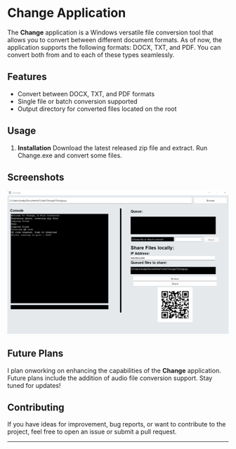 # Change Application

The **Change** application is a Windows versatile file conversion tool that allows you to convert between different document formats. As of now, the application supports the following formats: DOCX, TXT, and PDF. You can convert both from and to each of these types seamlessly.

## Features

- Convert between DOCX, TXT, and PDF formats
- Single file or batch conversion supported
- Output directory for converted files located on the root

## Usage

1. **Installation**
  Download the latest released zip file and extract. Run Change.exe and convert some files.

## Screenshots
  ![Model](https://github.com/Axel-Negron/Change/blob/main/icon/Demo.png)
## Future Plans

I plan onworking on enhancing the capabilities of the **Change** application. Future plans include the addition of audio file conversion support. Stay tuned for updates!

## Contributing

If you have ideas for improvement, bug reports, or want to contribute to the project, feel free to open an issue or submit a pull request.


---

